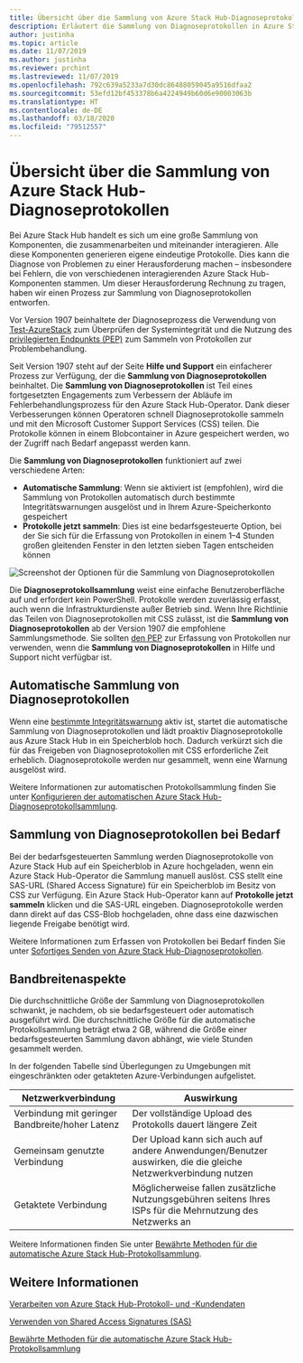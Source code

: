 ```yaml
---
title: Übersicht über die Sammlung von Azure Stack Hub-Diagnoseprotokollen
description: Erläutert die Sammlung von Diagnoseprotokollen in Azure Stack Hub Hilfe und Support, darunter die Sammlung bei Bedarf und die automatische Protokollsammlung.
author: justinha
ms.topic: article
ms.date: 11/07/2019
ms.author: justinha
ms.reviewer: prchint
ms.lastreviewed: 11/07/2019
ms.openlocfilehash: 792c639a5233a7d30dc86488059045a9516dfaa2
ms.sourcegitcommit: 53efd12bf453378b6a4224949b60d6e90003063b
ms.translationtype: HT
ms.contentlocale: de-DE
ms.lasthandoff: 03/18/2020
ms.locfileid: "79512557"
---
```

# <a name="overview-of-azure-stack-hub-diagnostic-log-collection"></a>Übersicht über die Sammlung von Azure Stack Hub-Diagnoseprotokollen 

Bei Azure Stack Hub handelt es sich um eine große Sammlung von Komponenten, die zusammenarbeiten und miteinander interagieren. Alle diese Komponenten generieren eigene eindeutige Protokolle. Dies kann die Diagnose von Problemen zu einer Herausforderung machen – insbesondere bei Fehlern, die von verschiedenen interagierenden Azure Stack Hub-Komponenten stammen. Um dieser Herausforderung Rechnung zu tragen, haben wir einen Prozess zur Sammlung von Diagnoseprotokollen entworfen. 

Vor Version 1907 beinhaltete der Diagnoseprozess die Verwendung von [Test-AzureStack](azure-stack-diagnostic-test.md) zum Überprüfen der Systemintegrität und die Nutzung des [privilegierten Endpunkts (PEP)](azure-stack-get-azurestacklog.md) zum Sammeln von Protokollen zur Problembehandlung. 

Seit Version 1907 steht auf der Seite **Hilfe und Support** ein einfacherer Prozess zur Verfügung, der die **Sammlung von Diagnoseprotokollen** beinhaltet. 
Die **Sammlung von Diagnoseprotokollen** ist Teil eines fortgesetzten Engagements zum Verbessern der Abläufe im Fehlerbehandlungsprozess für den Azure Stack Hub-Operator. Dank dieser Verbesserungen können Operatoren schnell Diagnoseprotokolle sammeln und mit den Microsoft Customer Support Services (CSS) teilen. Die Protokolle können in einem Blobcontainer in Azure gespeichert werden, wo der Zugriff nach Bedarf angepasst werden kann.    
   
Die **Sammlung von Diagnoseprotokollen** funktioniert auf zwei verschiedene Arten:

- **Automatische Sammlung**: Wenn sie aktiviert ist (empfohlen), wird die Sammlung von Protokollen automatisch durch bestimmte Integritätswarnungen ausgelöst und in Ihrem Azure-Speicherkonto gespeichert
- **Protokolle jetzt sammeln**: Dies ist eine bedarfsgesteuerte Option, bei der Sie sich für die Erfassung von Protokollen in einem 1–4 Stunden großen gleitenden Fenster in den letzten sieben Tagen entscheiden können

![Screenshot der Optionen für die Sammlung von Diagnoseprotokollen](media/azure-stack-automatic-log-collection/azure-stack-log-collection-overview.png)

Die **Diagnoseprotokollsammlung** weist eine einfache Benutzeroberfläche auf und erfordert kein PowerShell. Protokolle werden zuverlässig erfasst, auch wenn die Infrastrukturdienste außer Betrieb sind.
Wenn Ihre Richtlinie das Teilen von Diagnoseprotokollen mit CSS zulässt, ist die **Sammlung von Diagnoseprotokollen** ab der Version 1907 die empfohlene Sammlungsmethode. Sie sollten [den PEP](azure-stack-get-azurestacklog.md) zur Erfassung von Protokollen nur verwenden, wenn die **Sammlung von Diagnoseprotokollen** in Hilfe und Support nicht verfügbar ist.

## <a name="automatic-diagnostic-log-collection"></a>Automatische Sammlung von Diagnoseprotokollen 

Wenn eine [bestimmte Integritätswarnung](azure-stack-configure-automatic-diagnostic-log-collection-tzl.md#proactive-diagnostic-log-collection-alerts) aktiv ist, startet die automatische Sammlung von Diagnoseprotokollen und lädt proaktiv Diagnoseprotokolle aus Azure Stack Hub in ein Speicherblob hoch. Dadurch verkürzt sich die für das Freigeben von Diagnoseprotokollen mit CSS erforderliche Zeit erheblich. Diagnoseprotokolle werden nur gesammelt, wenn eine Warnung ausgelöst wird.  

Weitere Informationen zur automatischen Protokollsammlung finden Sie unter [Konfigurieren der automatischen Azure Stack Hub-Diagnoseprotokollsammlung](azure-stack-configure-automatic-diagnostic-log-collection-tzl.md).

## <a name="on-demand-diagnostic-log-collection"></a>Sammlung von Diagnoseprotokollen bei Bedarf

Bei der bedarfsgesteuerten Sammlung werden Diagnoseprotokolle von Azure Stack Hub auf ein Speicherblob in Azure hochgeladen, wenn ein Azure Stack Hub-Operator die Sammlung manuell auslöst.
CSS stellt eine SAS-URL (Shared Access Signature) für ein Speicherblob im Besitz von CSS zur Verfügung. Ein Azure Stack Hub-Operator kann auf **Protokolle jetzt sammeln** klicken und die SAS-URL eingeben. Diagnoseprotokolle werden dann direkt auf das CSS-Blob hochgeladen, ohne dass eine dazwischen liegende Freigabe benötigt wird. 

Weitere Informationen zum Erfassen von Protokollen bei Bedarf finden Sie unter [Sofortiges Senden von Azure Stack Hub-Diagnoseprotokollen](azure-stack-configure-on-demand-diagnostic-log-collection-portal-tzl.md).

## <a name="bandwidth-considerations"></a>Bandbreitenaspekte

Die durchschnittliche Größe der Sammlung von Diagnoseprotokollen schwankt, je nachdem, ob sie bedarfsgesteuert oder automatisch ausgeführt wird. Die durchschnittliche Größe für die automatische Protokollsammlung beträgt etwa 2 GB, während die Größe einer bedarfsgesteuerten Sammlung davon abhängt, wie viele Stunden gesammelt werden. 

In der folgenden Tabelle sind Überlegungen zu Umgebungen mit eingeschränkten oder getakteten Azure-Verbindungen aufgelistet.

| Netzwerkverbindung | Auswirkung |
|--------------------|--------|
| Verbindung mit geringer Bandbreite/hoher Latenz | Der vollständige Upload des Protokolls dauert längere Zeit | 
| Gemeinsam genutzte Verbindung | Der Upload kann sich auch auf andere Anwendungen/Benutzer auswirken, die die gleiche Netzwerkverbindung nutzen |
| Getaktete Verbindung | Möglicherweise fallen zusätzliche Nutzungsgebühren seitens Ihres ISPs für die Mehrnutzung des Netzwerks an |

Weitere Informationen finden Sie unter [Bewährte Methoden für die automatische Azure Stack Hub-Protokollsammlung](azure-stack-best-practices-automatic-diagnostic-log-collection.md).

## <a name="see-also"></a>Weitere Informationen

[Verarbeiten von Azure Stack Hub-Protokoll- und -Kundendaten](https://docs.microsoft.com/azure-stack/operator/azure-stack-data-collection)

[Verwenden von Shared Access Signatures (SAS)](https://docs.microsoft.com/azure/storage/common/storage-dotnet-shared-access-signature-part-1)

[Bewährte Methoden für die automatische Azure Stack Hub-Protokollsammlung](azure-stack-best-practices-automatic-diagnostic-log-collection.md)
